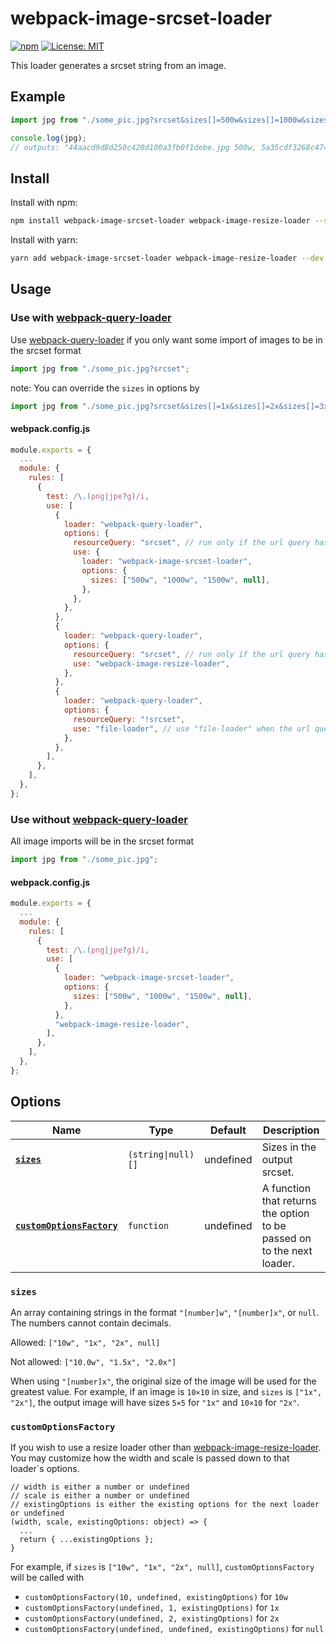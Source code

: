 # webpack-image-srcset-loader

[![npm](https://img.shields.io/npm/v/webpack-image-srcset-loader?style=flat)](https://www.npmjs.com/package/webpack-image-srcset-loader) [![License: MIT](https://img.shields.io/badge/License-MIT-green.svg?style=flat)](https://opensource.org/licenses/MIT)

This loader generates a srcset string from an image.

## Example

```javascript
import jpg from "./some_pic.jpg?srcset&sizes[]=500w&sizes[]=1000w&sizes[]=1500w";

console.log(jpg);
// outputs: "44aacd9d8d250c420d100a3fb0f1debe.jpg 500w, 5a35cdf3268c47471b8e96b656a23200.jpg 1000w, fdaf70a107ad3cebfaf1e03ff0601c1c.jpg 1500w"
```

## Install

Install with npm:

```bash
npm install webpack-image-srcset-loader webpack-image-resize-loader --save-dev
```

Install with yarn:

```bash
yarn add webpack-image-srcset-loader webpack-image-resize-loader --dev
```

## Usage

### Use with [webpack-query-loader](https://github.com/CoolCyberBrain/webpack-query-loader)

Use [webpack-query-loader](https://github.com/CoolCyberBrain/webpack-query-loader) if you only want some import of images to be in the srcset format

```javascript
import jpg from "./some_pic.jpg?srcset";
```

note:
You can override the `sizes` in options by

```javascript
import jpg from "./some_pic.jpg?srcset&sizes[]=1x&sizes[]=2x&sizes[]=3x";
```

#### webpack.config.js

```javascript
module.exports = {
  ...
  module: {
    rules: [
      {
        test: /\.(png|jpe?g)/i,
        use: [
          {
            loader: "webpack-query-loader",
            options: {
              resourceQuery: "srcset", // run only if the url query has "srcset"
              use: {
                loader: "webpack-image-srcset-loader",
                options: {
                  sizes: ["500w", "1000w", "1500w", null],
                },
              },
            },
          },
          {
            loader: "webpack-query-loader",
            options: {
              resourceQuery: "srcset", // run only if the url query has "srcset"
              use: "webpack-image-resize-loader",
            },
          },
          {
            loader: "webpack-query-loader",
            options: {
              resourceQuery: "!srcset",
              use: "file-loader", // use "file-loader" when the url query does not have "srcset"
            },
          },
        ],
      },
    ],
  },
};

```

### Use without [webpack-query-loader](https://github.com/CoolCyberBrain/webpack-query-loader)

All image imports will be in the srcset format

```javascript
import jpg from "./some_pic.jpg";
```

#### webpack.config.js

```javascript
module.exports = {
  ...
  module: {
    rules: [
      {
        test: /\.(png|jpe?g)/i,
        use: [
          {
            loader: "webpack-image-srcset-loader",
            options: {
              sizes: ["500w", "1000w", "1500w", null],
            },
          },
          "webpack-image-resize-loader",
        ],
      },
    ],
  },
};

```

## Options

| Name                                                | Type               | Default   | Description                                                            |
| --------------------------------------------------- | ------------------ | --------- | ---------------------------------------------------------------------- |
| **[`sizes`](#sizes)**                               | `(string\|null)[]` | undefined | Sizes in the output srcset.                                            |
| **[`customOptionsFactory`](#customOptionsFactory)** | `function`         | undefined | A function that returns the option to be passed on to the next loader. |

### `sizes`

An array containing strings in the format `"[number]w"`, `"[number]x"`, or `null`. The numbers cannot contain decimals.

Allowed: `["10w", "1x", "2x", null]`

Not allowed: `["10.0w", "1.5x", "2.0x"]`

When using `"[number]x"`, the original size of the image will be used for the greatest value. For example, if an image is `10×10` in size, and `sizes` is `["1x", "2x"]`, the output image will have sizes `5×5` for `"1x"` and `10×10` for `"2x"`.

### `customOptionsFactory`

If you wish to use a resize loader other than [webpack-image-resize-loader](https://github.com/CoolCyberBrain/webpack-image-resize-loader). You may customize how the width and scale is passed down to that loader`s options.

```
// width is either a number or undefined
// scale is either a number or undefined
// existingOptions is either the existing options for the next loader or undefined
(width, scale, existingOptions: object) => {
  ...
  return { ...existingOptions };
}
```

For example, if `sizes` is `["10w", "1x", "2x", null]`, `customOptionsFactory` will be called with

- `customOptionsFactory(10, undefined, existingOptions)` for `10w`
- `customOptionsFactory(undefined, 1, existingOptions)` for `1x`
- `customOptionsFactory(undefined, 2, existingOptions)` for `2x`
- `customOptionsFactory(undefined, undefined, existingOptions)` for `null`
